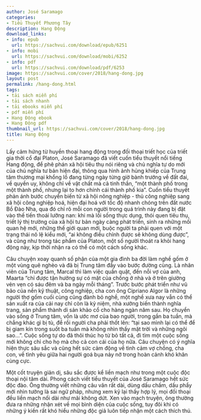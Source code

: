```yaml
---
author: José Saramago
categories:
- Tiểu Thuyết Phương Tây
description: Hang Động
download_links:
- info: epub
  url: https://sachvui.com/download/epub/6251
- info: mobi
  url: https://sachvui.com/download/mobi/6252
- info: pdf
  url: https://sachvui.com/download/pdf/6253
image: https://sachvui.com/cover/2018/hang-dong.jpg
layout: post
permalink: /hang-dong.html
tags:
- tải sách miễn phí
- tải sách nhanh
- tải ebooks miễn phí
- pdf miễn phí
- Hang Động ebook
- Hang Động pdf
thumbnail_url: https://sachvui.com/cover/2018/hang-dong.jpg
title: Hang Động
---
```


 <div class="item-desc text-justify"> <p>Lấy cảm hứng từ huyền thoại hang động trong đối thoại triết học của triết gia thời cổ đại Platon, José Saramago đã viết cuốn tiểu thuyết nổi tiếng Hang động, để phê phán xã hội tiêu thụ nói riêng và chủ nghĩa tự do mới của chủ nghĩa tư bản hiện đại, thông qua hình ảnh hủng khiếp của Trung tâm thương mại khổng lồ đang từng ngày từng giờ bành trướng về đất đai, về quyền uy, không chỉ về vật chất mà cả tinh thần, “một thành phố trong một thành phố, nhưng lại to hơn chính cái thành phố kia”. Cuốn tiểu thuyết phản ánh bước chuyển biến từ xã hội nông nghiệp - thủ công nghiệp sang xã hội công nghiệp hoá, hiện đại hoá với tốc độ nhanh chóng trên đất nước Bồ Đào Nha, qua đó chỉ rõ mỗi con người trong quá trình này đang bị đặt vào thế tiến thoái lưỡng nan: khi mà lối sống thực dụng, thói quen tiêu thụ, triết lý thị trường của xã hội tư bản ngày càng phát triển, sinh ra những mối quan hệ mới, những thế giới quan mới, buộc người ta phải quen với một trạng thái nô lệ kiểu mới, “ai không điều chỉnh được sẽ không dùng được”, và cũng như trong tác phẩm của Platon, một số người thoát ra khỏi hang động này, kịp thời nhận ra có thể có một cách sống khác.</p><p>Câu chuyện xoay quanh số phận của một gia đình ba đời làm nghề gốm ở một vùng quê nghèo và đã bị Trung tâm đẩy vào bước đường cùng. Là nhân viên của Trung tâm, Marcal thì làm việc quần quật, đến nỗi vợ của anh, Maarta “chỉ được tận hưởng sự có mặt của chồng ở nhà và ở trên giường vẻn vẹn có sáu đêm và ba ngày mỗi tháng”. Trước bước phát triển như vũ bão của nền kỹ thuật, công nghiệp, cha con ông Cipriano Algor là những người thợ gốm cuối cùng cũng đành bỏ nghề, một nghề xưa nay vẫn có thể sản xuất ra của cải nay chỉ còn là kỷ niệm, nhà xưởng biến thành nghĩa trang, sản phẩm thành di sản khảo cổ cho hàng ngàn năm sau. Họ chuyển vào sống ở Trung tâm, vốn là ước mơ của bao người, trong gần ba tuần, mà chẳng khác gì bị tù, để rồi người cha phải thốt lên: “tại sao mình lại có thể để bị giam kín trong suốt ba tuần mà không nhìn thấy mặt trời và những ngôi sao…”. Cuộc sống tự do đã thôi thúc họ từ bỏ tất cả, đi tìm một cuộc sống mới không chỉ cho họ mà cho cả con cái của họ nữa. Câu chuyện có ý nghĩa hiện thực sâu sắc và cũng hết sức cảm động về tình cảm vợ chồng, cha con, về tình yêu giữa hai người goá bụa nảy nở trong hoàn cảnh khó khăn cùng cực.</p><p>Một cốt truyện giản dị, sâu sắc được kể liền mạch như trong một cuộc độc thoại nội tâm dài. Phong cách viết tiểu thuyết của José Saramago hết sức độc đào. Ông thường viết những câu văn rất dài, dùng dấu chấm, dấu phẩy mới nhìn tưởng là sai ngữ pháp, nhưng xem kỹ lại thấy hợp lý, mọi đối thoại đều liền mạch nối dài như mãi không dứt. Xen vào mạch truyện, ông thường đưa ra những nhận xét về mọi bình diện của cuộc sống, tuy đôi khi có những ý kiến rất khó hiểu những độc giả luôn tiếp nhận một cách thích thú.</p> </div>